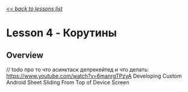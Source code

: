 [*<< back to lessons list*](../readme.md)

# Lesson 4 - Корутины
## Overview
// todo 
про то что асинктаск депрекейтед и что делать:
https://www.youtube.com/watch?v=6manrgTPzyA
Developing Custom Android Sheet Sliding From Top of Device Screen